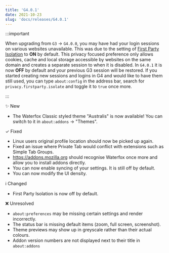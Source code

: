 ```yaml
---
title: 'G4.0.1'
date: 2021-10-23
slug: 'docs/releases/G4.0.1'
---
```


:::important

When upgrading from `G3` → `G4.0.0`, you may have had your login sessions on various websites unavailable. This was due to the setting of [First Party Isolation](https://www.ghacks.net/2017/11/22/how-to-enable-first-party-isolation-in-firefox/) to **ON** by default. This privacy focused preference only allows cookies, cache and local storage accessible by websites on the same domain and creates a separate session to when it is disabled. In `G4.0.1` it is now **OFF** by default and your previous G3 session will be restored. If you started creating new sessions and logins in G4 and would like to have them still used, you can type `about:config` in the address bar, search for `privacy.firstparty.isolate` and toggle it to `true` once more.

:::

✨ New

- The Waterfox Classic styled theme "Australis" is now available! You can switch to it in `about:addons` → "Themes".

✓ Fixed

- Linux users original profile location should now be picked up again.
- Fixed an issue where Private Tab would conflict with extensions such as Simple Tab Groups.
- https://addons.mozilla.org should recognise Waterfox once more and allow you to install addons directly.
- You can now enable syncing of your settings. It is still off by default.
- You can now modify the UI density.

ℹ️ Changed

- First Party Isolation is now off by default.

❌ Unresolved

- `about:preferences` may be missing certain settings and render incorrectly.
- The status bar is missing default items (zoom, full screen, screenshot).
- Theme previews may show up in greyscale rather than their actual colours.
- Addon version numbers are not displayed next to their title in `about:addons`
